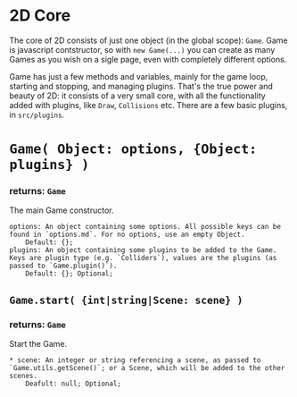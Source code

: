 2D Core
=======

The core of 2D consists of just one object (in the global scope): `Game`. Game is javascript contstructor, so with `new Game(...)` you can create as many Games as you wish on a sigle page, even with completely different options.

Game has just a few methods and variables, mainly for the game loop, starting and stopping, and managing plugins. That's the true power and beauty of 2D: it consists of a very small core, with all the functionality added with plugins, like `Draw`, `Collisions` etc. There are a few basic plugins, in `src/plugins`.




# `Game( Object: options, {Object: plugins} )`
### returns: `Game`

The main Game constructor.

    options: An object containing some options. All possible keys can be found in `options.md`. For no options, use an empty Object.
		Default: {};
	plugins: An object containing some plugins to be added to the Game. Keys are plugin type (e.g. `Colliders`), values are the plugins (as passed to `Game.plugin()`).
		Default: {}; Optional;


## `Game.start( {int|string|Scene: scene} )`
### returns: `Game`

Start the Game.

	* scene: An integer or string referencing a scene, as passed to `Game.utils.getScene()`; or a Scene, which will be added to the other scenes.
		Deafult: null; Optional;